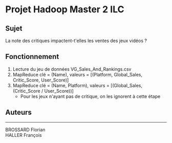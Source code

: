 # Projet Hadoop Master 2 ILC

## Sujet

La note des critiques impactent-t'elles les ventes des jeux vidéos ?

## Fonctionnement

1. Lecture du jeu de données VG_Sales_And_Rankings.csv
2. MapReduce clé = (Name), valeurs = [(Platform, Global_Sales, Critic_Score, User_Score)]
3. MapReduce clé = (Name, Platform), valeurs = [(Global_Sales, (Critic_Score / User_Score))]
    - Pour les jeux n'ayant pas de critique, on les ignorent à cette étape

## Auteurs
---

BROSSARD Florian  
HALLER François